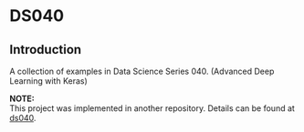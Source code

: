 # DS040
## Introduction
A collection of examples in Data Science Series 040. (Advanced Deep Learning with Keras)

**NOTE:**  
This project was implemented in another repository. Details can be found at [ds040].


[ds040]: https://github.com/youjin2/ds040
